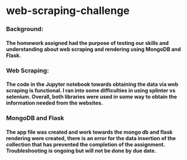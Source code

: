 # web-scraping-challenge

### Background:
#### The homework assigned had the purpose of testing our skills and understanding about web scraping and rendering using MongoDB and Flask.

### Web Scraping:
#### The code in the Jupyter notebook towards obtaining the data via web scraping is functional. I ran into some difficulties in using splinter vs selenium. Overall, both libraries were used in some way to obtain the information needed from the websites.

### MongoDB and Flask
#### The app file was created and work towards the mongo db and flask rendering were created, there is an error for the data insertion of the collection that has prevented the completion of the assignment. Troubleshooting is ongoing but will not be done by due date.
